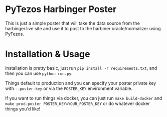 # PyTezos Harbinger Poster

This is just a simple poster that will take the data source from the harbinger.live site and use it to post to the harbiner oracle/normalizer using PyTezos.

# Installation & Usage

Installation is pretty basic, just run `pip install -r requirements.txt`, and then you can use `python run.py`. 

Things default to production and you can specify your poster private key with `--poster-key` or via the `POSTER_KEY` environment variable.

If you want to run things via docker, you can just run `make build-docker` and `make prod-poster POSTER_KEY=YOUR_POSTER_KEY` or do whatever docker things you'd like!
